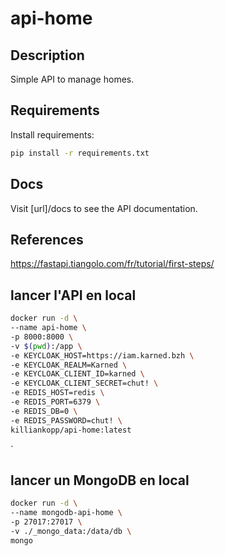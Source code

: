 # api-home

## Description
Simple API to manage homes.

## Requirements
Install requirements:
```bash
pip install -r requirements.txt
```

## Docs
Visit [url]/docs to see the API documentation.

## References
https://fastapi.tiangolo.com/fr/tutorial/first-steps/

## lancer l'API en local
```sh
docker run -d \
--name api-home \
-p 8000:8000 \
-v $(pwd):/app \
-e KEYCLOAK_HOST=https://iam.karned.bzh \
-e KEYCLOAK_REALM=Karned \
-e KEYCLOAK_CLIENT_ID=karned \
-e KEYCLOAK_CLIENT_SECRET=chut! \
-e REDIS_HOST=redis \
-e REDIS_PORT=6379 \
-e REDIS_DB=0 \
-e REDIS_PASSWORD=chut! \
killiankopp/api-home:latest
```
`
## lancer un MongoDB en local
```sh 
docker run -d \
--name mongodb-api-home \
-p 27017:27017 \
-v ./_mongo_data:/data/db \
mongo
```